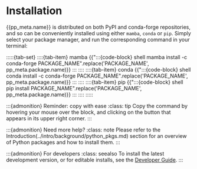 # Installation

{{pp_meta.name}} is distributed on both PyPI and conda-forge repositories,
and so can be conveniently installed using either `mamba`, `conda` or `pip`.
Simply select your package manager, and run the corresponding command in your terminal:

:::::{tab-set}
::::{tab-item} mamba
{{":::{code-block} shell
mamba install -c conda-forge PACKAGE_NAME".replace('PACKAGE_NAME', pp_meta.package.name)}}
:::
::::
::::{tab-item} conda
{{":::{code-block} shell
conda install -c conda-forge PACKAGE_NAME".replace('PACKAGE_NAME', pp_meta.package.name)}}
:::
::::
::::{tab-item} pip
{{":::{code-block} shell
pip install PACKAGE_NAME".replace('PACKAGE_NAME', pp_meta.package.name)}}
:::
::::
:::::

:::{admonition} Reminder: copy with ease
:class: tip
Copy the command by hovering your mouse over the block, and clicking on the button
that appears in its upper right corner.
:::

:::{admonition} Need more help?
:class: note
Please refer to the Introduction(../intro/background/python_pkgs.md)
section for an overview of Python packages and how to install them.
:::

:::{admonition} For developers
:class: seealso
To install the latest development version, or for editable installs,
see the [Developer Guide](../contribute/index.md).
:::
